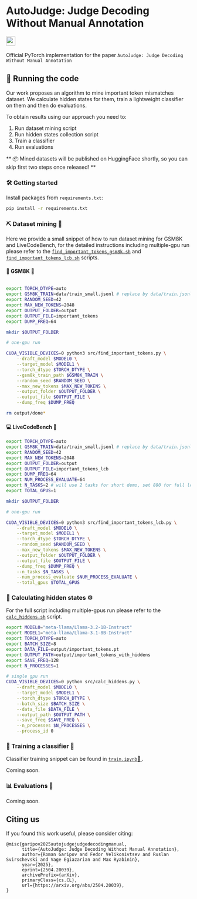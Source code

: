 # AutoJudge: Judge Decoding Without Manual Annotation

<a href='https://arxiv.org/abs/2504.20039'><img src='https://img.shields.io/badge/ArXiv-PDF-red' height="25"></a> &nbsp; 

Official PyTorch implementation for the paper `AutoJudge: Judge Decoding Without Manual Annotation`

## 🚀 Running the code

Our work proposes an algorithm to mine important token mismatches dataset. We calculate hidden states for them, train a lightweight classifier on them and then do evaluations.

To obtain results using our approach you need to:
1. Run dataset mining script
2. Run hidden states collection script
3. Train a classifier
4. Run evaluations

** 📦 Mined datasets will be published on HuggingFace shortly, so you can skip first two steps once released! **

### 🛠️ Getting started

Install packages from `requirements.txt`:
```bash
pip install -r requirements.txt
```

### ⛏️ Dataset mining 💎

Here we provide a small snippet of how to run dataset mining for GSM8K and LiveCodeBench, for the detailed instructions including multiple-gpu run please refer to the [`find_important_tokens_gsm8k.sh`](https://github.com/garipovroma/autojudge/blob/master/scripts/find_important_tokens_gsm8k.sh) and [`find_important_tokens_lcb.sh`](https://github.com/garipovroma/autojudge/blob/master/scripts/find_important_tokens_lcb.sh) scripts.

#### 📐 GSM8K 🔢


```bash

export TORCH_DTYPE=auto
export GSM8K_TRAIN=data/train_small.jsonl # replace by data/train.jsonl for full run
export RANDOM_SEED=42
export MAX_NEW_TOKENS=2048
export OUTPUT_FOLDER=output
export OUTPUT_FILE=important_tokens
export DUMP_FREQ=64

mkdir $OUTPUT_FOLDER

# one-gpu run

CUDA_VISIBLE_DEVICES=0 python3 src/find_important_tokens.py \
    --draft_model $MODEL0 \
    --target_model $MODEL1 \
    --torch_dtype $TORCH_DTYPE \
    --gsm8k_train_path $GSM8K_TRAIN \
    --random_seed $RANDOM_SEED \
    --max_new_tokens $MAX_NEW_TOKENS \
    --output_folder $OUTPUT_FOLDER \
    --output_file $OUTPUT_FILE \
    --dump_freq $DUMP_FREQ

rm output/done*
```

#### 💻 LiveCodeBench 📄

```bash
export TORCH_DTYPE=auto
export GSM8K_TRAIN=data/train_small.jsonl # replace by data/train.jsonl for full run
export RANDOM_SEED=42
export MAX_NEW_TOKENS=2048
export OUTPUT_FOLDER=output
export OUTPUT_FILE=important_tokens_lcb
export DUMP_FREQ=64
export NUM_PROCESS_EVALUATE=64
export N_TASKS=2 # will use 2 tasks for short demo, set 880 for full lcb release_v5 dataset
export TOTAL_GPUS=1

mkdir $OUTPUT_FOLDER

# one-gpu run

CUDA_VISIBLE_DEVICES=0 python3 src/find_important_tokens_lcb.py \
    --draft_model $MODEL0 \
    --target_model $MODEL1 \
    --torch_dtype $TORCH_DTYPE \
    --random_seed $RANDOM_SEED \
    --max_new_tokens $MAX_NEW_TOKENS \
    --output_folder $OUTPUT_FOLDER \
    --output_file $OUTPUT_FILE \
    --dump_freq $DUMP_FREQ \
    --n_tasks $N_TASKS \
    --num_process_evaluate $NUM_PROCESS_EVALUATE \
    --total_gpus $TOTAL_GPUS
```    

### 🧮 Calculating hidden states ⚙️

For the full script including multiple-gpus run please refer to the [`calc_hiddens.sh`](https://github.com/garipovroma/autojudge/blob/master/scripts/calc_hiddens.sh) script.

```bash
export MODEL0="meta-llama/Llama-3.2-1B-Instruct"
export MODEL1="meta-llama/Llama-3.1-8B-Instruct"
export TORCH_DTYPE=auto
export BATCH_SIZE=8
export DATA_FILE=output/important_tokens.pt
export OUTPUT_PATH=output/important_tokens_with_hiddens
export SAVE_FREQ=128
export N_PROCESSES=1

# single gpu run
CUDA_VISIBLE_DEVICES=0 python src/calc_hiddens.py \
    --draft_model $MODEL0 \
    --target_model $MODEL1 \
    --torch_dtype $TORCH_DTYPE \
    --batch_size $BATCH_SIZE \
    --data_file $DATA_FILE \
    --output_path $OUTPUT_PATH \
    --save_freq $SAVE_FREQ \
    --n_processes $N_PROCESSES \
    --process_id 0 
```

### 🧠 Training a classifier 🎯

Classifier training snippet can be found in [`train.ipynb`📒 ](https://github.com/garipovroma/autojudge/blob/master/notebooks/train.ipynb).

Coming soon.

### 📊 Evaluations 📝

Coming soon.

## Citing us

If you found this work useful, please consider citing:

```
@misc{garipov2025autojudgejudgedecodingmanual,
      title={AutoJudge: Judge Decoding Without Manual Annotation}, 
      author={Roman Garipov and Fedor Velikonivtsev and Ruslan Svirschevski and Vage Egiazarian and Max Ryabinin},
      year={2025},
      eprint={2504.20039},
      archivePrefix={arXiv},
      primaryClass={cs.CL},
      url={https://arxiv.org/abs/2504.20039}, 
}
```

